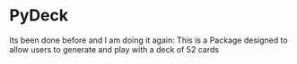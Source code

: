 # PyDeck
Its been done before and I am doing it again: This is a Package designed to allow users to generate and play with a deck of 52 cards
